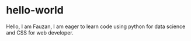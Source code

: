 # hello-world

Hello,
I am Fauzan, I am eager to learn code using python for data science and CSS for web developer.
